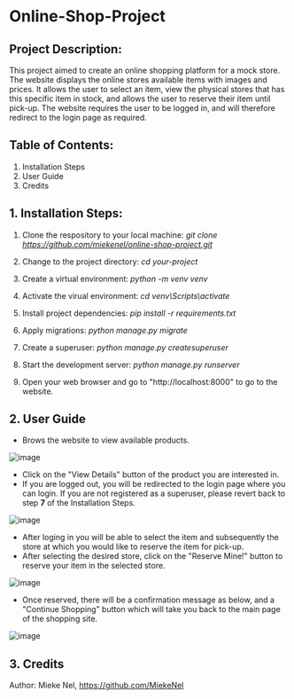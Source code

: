 # Online-Shop-Project

## Project Description:
This project aimed to create an online shopping platform for a mock store. 
The website displays the online stores available items with images and prices. It allows the user to select an item, view the physical stores that has this specific item in stock, and allows the user to reserve their item until pick-up. The website requires the user to be logged in, and will therefore redirect to the login page as required.

## Table of Contents:
1. Installation Steps
2. User Guide
3. Credits

## 1. Installation Steps:
1. Clone the respository to your local machine:
   *git clone https://github.com/miekenel/online-shop-project.git*
   
2. Change to the project directory:
   *cd your-project*
  
3. Create a virtual environment:
   *python -m venv venv*

4. Activate the virual environment:
   *cd venv\Scripts\activate*

5. Install project dependencies:
   *pip install -r requirements.txt*

6. Apply migrations:
   *python manage.py migrate*

7. Create a superuser:
   *python manage.py createsuperuser*

8. Start the development server:
   *python manage.py runserver*

9. Open your web browser and go to "http://localhost:8000" to go to the website.

## 2. User Guide

* Brows the website to view available products.
  
![image](https://github.com/MiekeNel/Online-Shop-Project/assets/98015730/046b9a15-bf9a-4730-bc76-829d87766503)

* Click on the "View Details" button of the product you are interested in.
* If you are logged out, you will be redirected to the login page where you can login. If you are not registered as a superuser, please revert back to step **7** of the Installation Steps.
  
![image](https://github.com/MiekeNel/Online-Shop-Project/assets/98015730/262117a2-d434-4b5e-bf79-8ddaa372e496)

* After loging in you will be able to select the item and subsequently the store at which you would like to reserve the item for pick-up.
* After selecting the desired store, click on the "Reserve Mine!" button to reserve your item in the selected store.
  
![image](https://github.com/MiekeNel/Online-Shop-Project/assets/98015730/928c6ca7-aa59-4774-aa3f-cf7c525d4beb)

* Once reserved, there will be a confirmation message as below, and a "Continue Shopping" button which will take you back to the main page of the shopping site.
  
![image](https://github.com/MiekeNel/Online-Shop-Project/assets/98015730/2d05f203-da1f-43f3-ae81-85739ed47539)

## 3. Credits
Author: Mieke Nel, https://github.com/MiekeNel
